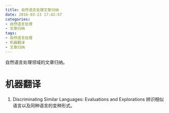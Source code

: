 ```yaml
---
title: 自然语言处理文章归纳
date: 2016-03-23 17:42:57
categories:
- 自然语言处理
- 文章归纳
tags:
- 自然语言处理
- 机器翻译
- 文章归纳
---
```

自然语言处理领域的文章归纳。
<!-- more -->
# 机器翻译
1. Discriminating Similar Languages: Evaluations and Explorations
辨识相似语言以及同种语言的变种形式。